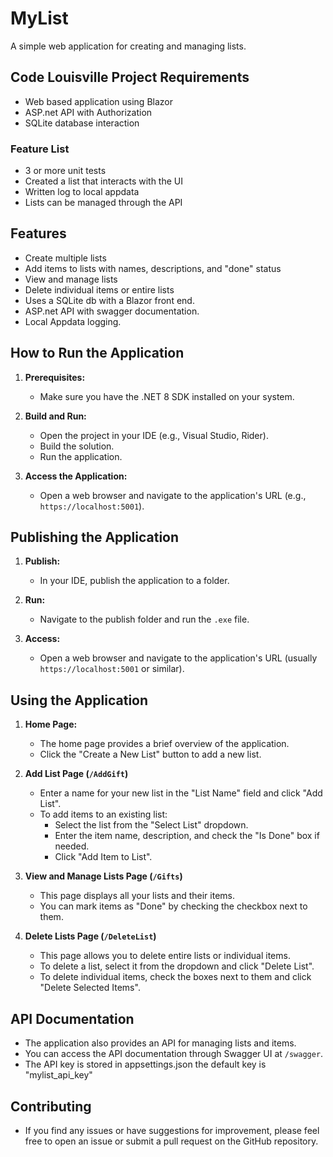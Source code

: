 # MyList

A simple web application for creating and managing lists. 

## Code Louisville Project Requirements 

* Web based application using Blazor
* ASP.net API with Authorization
* SQLite database interaction

 ### Feature List
* 3 or more unit tests
* Created a list that interacts with the UI
* Written log to local appdata
* Lists can be managed through the API
  

## Features

* Create multiple lists
* Add items to lists with names, descriptions, and "done" status
* View and manage lists
* Delete individual items or entire lists
* Uses a SQLite db with a Blazor front end.
* ASP.net API with swagger documentation.
* Local Appdata logging.

## How to Run the Application

1. **Prerequisites:**
   - Make sure you have the .NET 8 SDK installed on your system.

2. **Build and Run:**
   - Open the project in your IDE (e.g., Visual Studio, Rider).
   - Build the solution.
   - Run the application.

3. **Access the Application:**
   - Open a web browser and navigate to the application's URL (e.g., `https://localhost:5001`).

## Publishing the Application

1. **Publish:**
   - In your IDE, publish the application to a folder.

2. **Run:**
   - Navigate to the publish folder and run the `.exe` file.

3. **Access:**
   - Open a web browser and navigate to the application's URL (usually `https://localhost:5001` or similar).

## Using the Application

1. **Home Page:**
   - The home page provides a brief overview of the application.
   - Click the "Create a New List" button to add a new list.

2. **Add List Page (`/AddGift`)**
   - Enter a name for your new list in the "List Name" field and click "Add List".
   - To add items to an existing list:
     - Select the list from the "Select List" dropdown.
     - Enter the item name, description, and check the "Is Done" box if needed.
     - Click "Add Item to List".

3. **View and Manage Lists Page (`/Gifts`)**
   - This page displays all your lists and their items.
   - You can mark items as "Done" by checking the checkbox next to them.

4. **Delete Lists Page (`/DeleteList`)**
   - This page allows you to delete entire lists or individual items.
   - To delete a list, select it from the dropdown and click "Delete List".
   - To delete individual items, check the boxes next to them and click "Delete Selected Items".

## API Documentation

* The application also provides an API for managing lists and items.
* You can access the API documentation through Swagger UI at `/swagger`.
* The API key is stored in appsettings.json the default key is "mylist_api_key"

## Contributing

* If you find any issues or have suggestions for improvement, please feel free to open an issue or submit a pull request on the GitHub repository.
